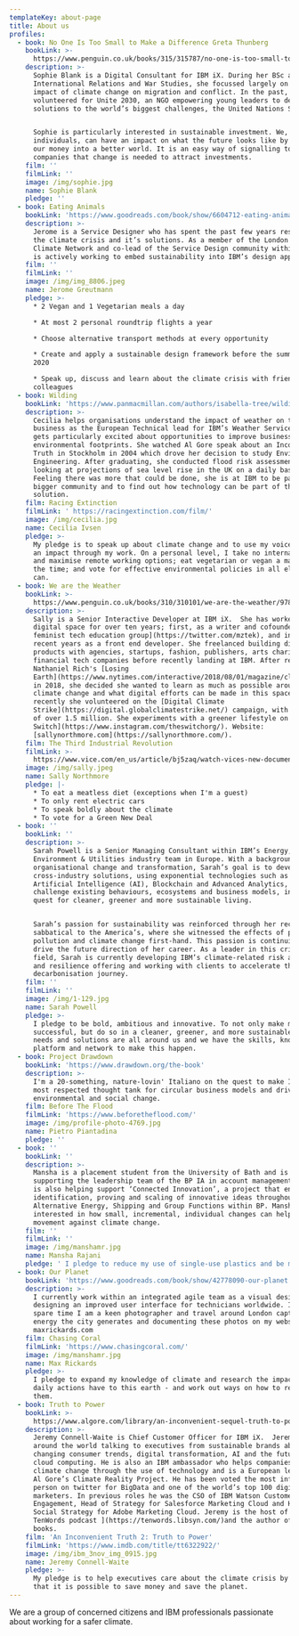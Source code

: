 ```yaml
---
templateKey: about-page
title: About us
profiles:
  - book: No One Is Too Small to Make a Difference Greta Thunberg
    bookLink: >-
      https://www.penguin.co.uk/books/315/315787/no-one-is-too-small-to-make-a-difference/9780141992716.html
    description: >-
      Sophie Blank is a Digital Consultant for IBM iX. During her BSc and MSc in
      International Relations and War Studies, she focussed largely on the
      impact of climate change on migration and conflict. In the past, she
      volunteered for Unite 2030, an NGO empowering young leaders to develop
      solutions to the world’s biggest challenges, the United Nations SDGs.


      Sophie is particularly interested in sustainable investment. We, as
      individuals, can have an impact on what the future looks like by investing
      our money into a better world. It is an easy way of signalling to
      companies that change is needed to attract investments.
    film: ''
    filmLink: ''
    image: /img/sophie.jpg
    name: Sophie Blank
    pledge: ''
  - book: Eating Animals
    bookLink: 'https://www.goodreads.com/book/show/6604712-eating-animals'
    description: >-
      Jerome is a Service Designer who has spent the past few years researching
      the climate crisis and it’s solutions. As a member of the London Design +
      Climate Network and co-lead of the Service Design community within IBM, he
      is actively working to embed sustainability into IBM’s design approach.
    film: ''
    filmLink: ''
    image: /img/img_8806.jpeg
    name: Jerome Greutmann
    pledge: >-
      * 2 Vegan and 1 Vegetarian meals a day

      * At most 2 personal roundtrip flights a year

      * Choose alternative transport methods at every opportunity

      * Create and apply a sustainable design framework before the summer of
      2020

      * Speak up, discuss and learn about the climate crisis with friends and
      colleagues
  - book: Wilding
    bookLink: 'https://www.panmacmillan.com/authors/isabella-tree/wilding/9781509805099'
    description: >-
      Cecilia helps organisations understand the impact of weather on their
      business as the European Technical lead for IBM’s Weather Services. She
      gets particularly excited about opportunities to improve businesses’
      environmental footprints. She watched Al Gore speak about an Inconvenient
      Truth in Stockholm in 2004 which drove her decision to study Environmental
      Engineering. After graduating, she conducted flood risk assessments,
      looking at projections of sea level rise in the UK on a daily basis.
      Feeling there was more that could be done, she is at IBM to be part of a
      bigger community and to find out how technology can be part of the
      solution.
    film: Racing Extinction
    filmLink: ' https://racingextinction.com/film/'
    image: /img/cecilia.jpg
    name: Cecilia Ivsen
    pledge: >-
      My pledge is to speak up about climate change and to use my voice to make
      an impact through my work. On a personal level, I take no internal flights
      and maximise remote working options; eat vegetarian or vegan a majority of
      the time; and vote for effective environmental policies in all elections I
      can.
  - book: We are the Weather
    bookLink: >-
      https://www.penguin.co.uk/books/310/310101/we-are-the-weather/9780241363331.html
    description: >-
      Sally is a Senior Interactive Developer at IBM iX.  She has worked in the
      digital space for over ten years; first, as a writer and cofounder of [a
      feminist tech education group](https://twitter.com/mztek), and in more
      recent years as a front end developer. She freelanced building digital
      products with agencies, startups, fashion, publishers, arts charities and
      financial tech companies before recently landing at IBM. After reading
      Nathaniel Rich's [Losing
      Earth](https://www.nytimes.com/interactive/2018/08/01/magazine/climate-change-losing-earth.html)
      in 2018, she decided she wanted to learn as much as possible around
      climate change and what digital efforts can be made in this space.  Most
      recently she volunteered on the [Digital Climate
      Strike](https://digital.globalclimatestrike.net/) campaign, with a reach
      of over 1.5 million. She experiments with a greener lifestyle on [The
      Switch](https://www.instagram.com/theswitchorg/). Website:
      [sallynorthmore.com](https://sallynorthmore.com/).
    film: The Third Industrial Revolution
    filmLink: >-
      https://www.vice.com/en_us/article/bj5zaq/watch-vices-new-documentary-the-third-industrial-revolution-a-radical-new-sharing-economy
    image: /img/sally.jpeg
    name: Sally Northmore
    pledge: |-
      * To eat a meatless diet (exceptions when I'm a guest)
      * To only rent electric cars 
      * To speak boldly about the climate
      * To vote for a Green New Deal
  - book: ''
    bookLink: ''
    description: >-
      Sarah Powell is a Senior Managing Consultant within IBM’s Energy,
      Environment & Utilities industry team in Europe. With a background in
      organisational change and transformation, Sarah’s goal is to develop
      cross-industry solutions, using exponential technologies such as
      Artificial Intelligence (AI), Blockchain and Advanced Analytics, to
      challenge existing behaviours, ecosystems and business models, in the
      quest for cleaner, greener and more sustainable living.


      Sarah’s passion for sustainability was reinforced through her recent
      sabbatical to the America’s, where she witnessed the effects of plastic
      pollution and climate change first-hand. This passion is continuing to
      drive the future direction of her career. As a leader in this critical
      field, Sarah is currently developing IBM’s climate-related risk analysis
      and resilience offering and working with clients to accelerate their
      decarbonisation journey.
    film: ''
    filmLink: ''
    image: /img/1-129.jpg
    name: Sarah Powell
    pledge: >-
      I pledge to be bold, ambitious and innovative. To not only make my clients
      successful, but do so in a cleaner, greener, and more sustainable way. The
      needs and solutions are all around us and we have the skills, knowledge,
      platform and network to make this happen.
  - book: Project Drawdown
    bookLink: 'https://www.drawdown.org/the-book'
    description: >-
      I'm a 20-something, nature-lovin' Italiano on the quest to make IBM the
      most respected thought tank for circular business models and driver for
      environmental and social change.
    film: Before The Flood
    filmLink: 'https://www.beforetheflood.com/'
    image: /img/profile-photo-4769.jpg
    name: Pietro Piantadina
    pledge: ''
  - book: ''
    bookLink: ''
    description: >-
      Mansha is a placement student from the University of Bath and is currently
      supporting the leadership team of the BP IA in account management. Mansha
      is also helping support ‘Connected Innovation’, a project that enables the
      identification, proving and scaling of innovative ideas throughout
      Alternative Energy, Shipping and Group Functions within BP. Mansha is
      interested in how small, incremental, individual changes can help in the
      movement against climate change.
    film: ''
    filmLink: ''
    image: /img/manshamr.jpg
    name: Mansha Rajani
    pledge: ' I pledge to reduce my use of single-use plastics and be more energy efficient.'
  - book: Our Planet
    bookLink: 'https://www.goodreads.com/book/show/42778090-our-planet'
    description: >-
      I currently work within an integrated agile team as a visual designer,
      designing an improved user interface for technicians worldwide. In my
      spare time I am a keen photographer and travel around London capturing the
      energy the city generates and documenting these photos on my website
      maxrickards.com
    film: Chasing Coral
    filmLink: 'https://www.chasingcoral.com/'
    image: /img/manshamr.jpg
    name: Max Rickards
    pledge: >-
      I pledge to expand my knowledge of climate and research the impacts my
      daily actions have to this earth - and work out ways on how to reduce
      them.
  - book: Truth to Power
    bookLink: >-
      https://www.algore.com/library/an-inconvenient-sequel-truth-to-power-a39b1050-d846-4b9e-a4e7-3b5fd6bb6b03
    description: >-
      Jeremy Connell-Waite is Chief Customer Officer for IBM iX.  Jeremy travels
      around the world talking to executives from sustainable brands about
      changing consumer trends, digital transformation, AI and the future of
      cloud computing. He is also an IBM ambassador who helps companies combat
      climate change through the use of technology and is a European leader for
      Al Gore’s Climate Reality Project. He has been voted the most influential
      person on twitter for BigData and one of the world’s top 100 digital
      marketers. In previous roles he was the CSO of IBM Watson Customer
      Engagement, Head of Strategy for Salesforce Marketing Cloud and Head of
      Social Strategy for Adobe Marketing Cloud. Jeremy is the host of [The
      TenWords podcast ](https://tenwords.libsyn.com/)and the author of four
      books.
    film: 'An Inconvenient Truth 2: Truth to Power'
    filmLink: 'https://www.imdb.com/title/tt6322922/'
    image: /img/ibm_3nov_img_0915.jpg
    name: Jeremy Connell-Waite
    pledge: >-
      My pledge is to help executives care about the climate crisis by showing
      that it is possible to save money and save the planet.
---
```

We are a group of concerned citizens and IBM professionals passionate about working for a safer climate.
